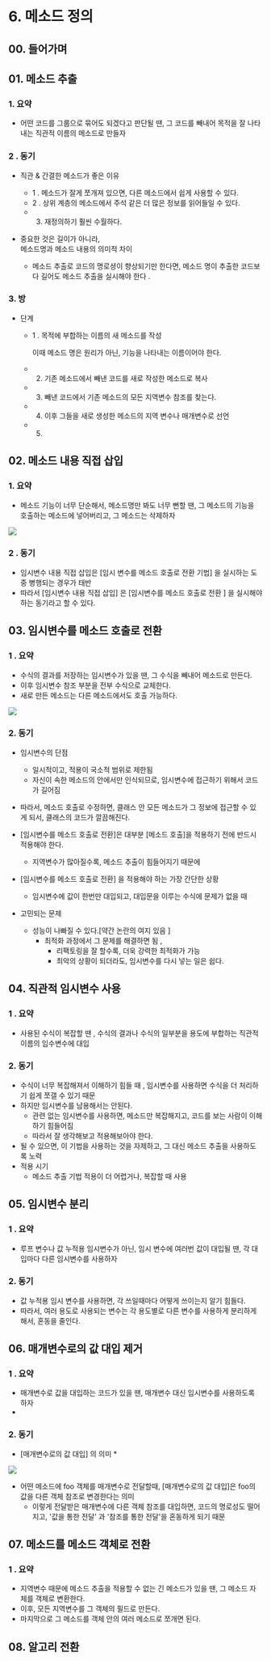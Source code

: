 # 6. 메소드 정의

## 00. 들어가며 





## 01. 메소드 추출 

### 1. 요약

* 어떤 코드를 그룹으로 묶어도 되겠다고 판단될 땐, 그 코드를 빼내어 목적을 잘 나타내는 직관적 이름의 메소드로 만들자  

### 2 . 동기

* 직관 & 간결한 메소드가 좋은 이유

  * 1 . 메소드가 잘게 쪼개져 있으면, 다른 메소드에서 쉽게 사용할 수 있다.
  * 2 . 상위 계층의 메소드에서 주석 같은 더 많은 정보를 읽어들일 수 있다.
  * 3. 재정의하기 훨씬 수월하다.  

* 중요한 것은 길이가 아니라,  
  메소드명과 메소드 내용의 의미적 차이 

  * 메소드 추출로 코드의 명로셩이 향상되기만 한다면, 메소드 명이 추출한 코드보다 길어도 메소드 추출을  실시해야 한다 . 

### 3. 방 

* 단계
  * 1 . 목적에 부합하는 이름의 새 메소드를 작성 

    이때 메소드 명은 원리가 아닌, 기능을 나타내는 이름이어야 한다. 

  * 2. 기존 메소드에서 빼낸 코드를 새로 작성한 메소드로 복사 
  * 3. 빼낸 코드에서 기존 메소드의 모든 지역변수 참조를 찾는다.
  * 4. 이후 그들을 새로 생성한 메소드의 지역 변수나 매개변수로 선언 
  * 5. 





## 02. 메소드 내용 직접 삽입

### 1. 요약

* 메소드 기능이 너무 단순해서, 메소드명만 봐도  너무 뻔할 땐, 그 메소드의 기능을 호출하는 메소드에 넣어버리고, 그 메소드는 삭제하자 

![](../.gitbook/assets/image%20%2816%29.png)





### 2 . 동기

* 임시변수 내용 직접 삽입은 \[임시 변수를 메소드 호출로 전환 기법\] 을 실시하는 도중  병행되는 경우가 태반  
* 따라서 \[임시변수 내용 직접 삽입\] 은 \[임시변수를 메소드 호출로 전환 \] 을 실시해야 하는 동기라고 할 수 있다. 



## 03. 임시변수를 메소드 호출로 전환 

### 1 . 요약

* 수식의 결과를 저장하는 임시변수가 있을 땐, 그 수식을 빼내어 메소드로 만든다. 
* 이후 임시변수 참조 부분을 전부 수식으로 교체한다.  
* 새로 만든 메소드는 다른 메소드에서도 호출 가능하다.  

![](../.gitbook/assets/image%20%2814%29.png)



### 2. 동기

* 임시변수의 단점
  * 일시적이고, 적용이 국소적 범위로 제한됨 
  * 자신이 속한 메소드의 안에서만 인식되므로, 임시변수에 접근하기 위해서 코드가 길어짐  
* 따라서, 메소드 호출로 수정하면, 클래스 안 모든 메소드가  그 정보에 접근할 수 있게 되서, 클래스의 코드가 깔끔해진다.  
* \[임시변수를 메소드 호출로 전환\]은 대부분  \[메소드 호출\]을 적용하기 전에 반드시 적용해야 한다. 
  * 지역변수가 많아질수록, 메소드 추출이 힘들어지기 때문에  
* \[임시변수를 메소드 호출로 전환\] 을  적용해야 하는 가장 간단한 상황 
  * 임시변수에 값이 한번만 대입되고,  대입문을 이루는 수식에 문제가 없을 때 





* 고민되는 문제 
  * 성능이 나빠질 수 있다.\[약간 논란의 여지 있음 \]
    * 최적화 과정에서 그 문제를 해결하면 됨 ,
      * 리팩토링을 잘 할수록, 더욱 강력한 최적화가 가능 
      * 최악의 상황이 되더라도, 임시변수를 다시 넣는 일은 쉽다. 

## 04. 직관적 임시변수 사용

### 1 . 요약

* 사용된 수식이 복잡할 땐 , 수식의 결과나 수식의 일부분을 용도에 부합하는 직관적 이름의 임수변수에 대입  

### 2. 동기

* 수식이 너무 복잡해져서 이해하기 힘들 때 , 임시변수를 사용하면 수식을 더 처리하기 쉽게 쪼갤 수 있기 때문  
* 하지만 임시변수를 남용해서는 안된다.
  * 관련 없는 임시변수를 사용하면,  메소드만 복잡해지고, 코드를 보는 사람이 이해하기  힘들어짐 
  * 따라서 잘 생각해보고 적용해보아야 한다.   
* 될 수 있으면, 이 기법을 사용하는 것을 자제하고, 그 대신 메소드 추출을 사용하도록 노력   
* 적용 시기
  * 메소드 추출 기법 적용이 더 어렵거나, 복잡할 때 사용 



## 05. 임시변수 분리 

### 1 . 요약

* 루프 변수나 값 누적용 임시변수가 아닌, 임시 변수에 여러번 값이 대입될 땐, 각 대입마다 다른 임시변수를 사용하자  

### 2. 동기

* 값 누적용 임시 변수를 사용하면, 각 쓰일때마다 어떻게 쓰이는지 알기 힘들다.  
* 따라서, 여러 용도로 사용되는 변수는  각 용도별로 다른 변수를 사용하게 분리하게 해서, 혼동을 줄인다.  



## 06. 매개변수로의 값 대입 제거 

### 1 . 요약 

* 매개변수로 값을 대입하는 코드가 있을 땐, 매개변수 대신 임시변수를 사용하도록 하자  
* 
### 2. 동기

* \[매개변수로의 값 대입\] 의 의미 
  * 

![](../.gitbook/assets/image%20%2815%29.png)

* 어떤 메소드에 foo 객체를 매개변수로 전달할때, \[매개변수로의 값 대입\]은 foo의 값을  다른 객체 참조로 변경한다는 의미 
  * 이렇게 전달받은 매개변수에 다른 객체 참조를 대입하면, 코드의 명로성도 떨어지고, '값을 통한 전달' 과  '참조를 통한 전달'을 혼동하게 되기 때문   



## 07. 메소드를 메소드 객체로 전환

### 1 . 요약

* 지역변수 때문에 메소드 추출을 적용할 수 없는  긴 메소드가 있을 땐, 그 메소드 자체를 객체로 변환한다.  
* 이후, 모든 지역변수를 그 객체의 필드로 만든다. 
* 마지막으로 그 메소드를 객체 안의 여러 메소드로 쪼개면 된다.



## 08. 알고리 전환 

